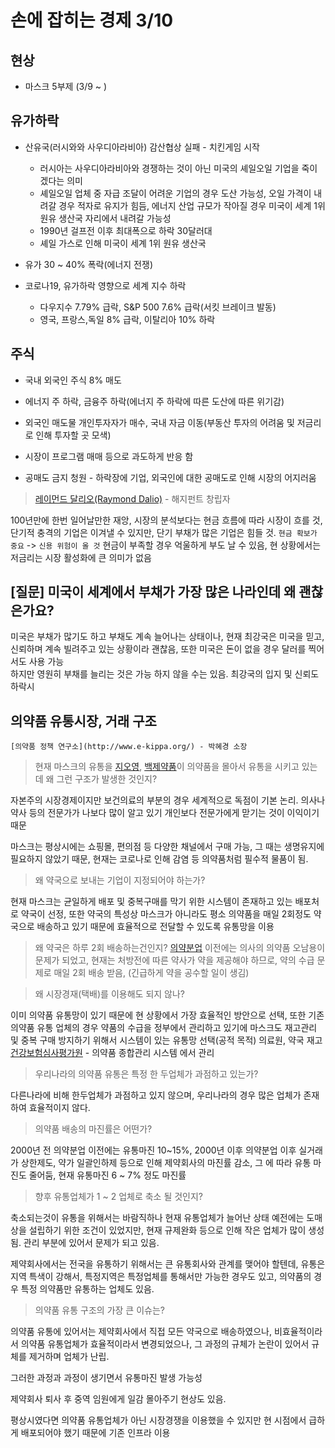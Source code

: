 # 손에 잡히는 경제 3/10

## 현상

* 마스크 5부제 (3/9 ~ )

## 유가하락

* 산유국(러시와와 사우디아라비아) 감산협상 실패 - 치킨게임 시작  
  - 러시아는 사우디아라비아와 경쟁하는 것이 아닌 미국의 셰일오일 기업을 죽이겠다는 의미  
  - 셰일오일 업체 중 자급 조달이 어려운 기업의 경우 도산 가능성, 오일 가격이 내려갈 경우 적자로 유지가 힘듬, 에너지 산업 규모가 작아질 경우 미국이 세계 1위 원유 생산국 자리에서 내려갈 가능성
  - 1990년 걸프전 이후 최대폭으로 하락 30달러대
  - 셰일 가스로 인해 미국이 세계 1위 원유 생산국

* 유가 30 ~ 40% 폭락(에너지 전쟁)
* 코로나19, 유가하락 영향으로 세계 지수 하락
  - 다우지수 7.79% 급락, S&P 500 7.6% 급락(서킷 브레이크 발동)
  - 영국, 프랑스,독일 8% 급락, 이탈리아 10% 하락


## 주식

* 국내 외국인 주식 8% 매도
* 에너지 주 하락, 금융주 하락(에너지 주 하락에 따른 도산에 따른 위기감)
* 외국인 매도물 개인투자자가 매수, 국내 자금 이동(부동산 투자의 어려움 및 저금리로 인해 투자할 곳 모색)


* 시장이 프로그램 매매 등으로 과도하게 반응 함
* 공매도 금지 청원 - 하락장에 기업, 외국인에 대한 공매도로 인해 시장의 어지러움

> [레이먼드 달리오(Raymond Dalio)](https://namu.wiki/w/%EB%A0%88%EC%9D%B4%20%EB%8B%AC%EB%A6%AC%EC%98%A4) - 해지펀트 창립자
 
100년만에 한번 일어날만한 재앙, 시장의 분석보다는 현금 흐름에 따라 시장이 흐를 것, 
단기적 충격의 기업은 이겨낼 수 있지만, 단기 부채가 많은 기업은 힘들 것.
`현금 확보가 중요` -> `신용 위험이 올 것`
현금이 부족할 경우 억울하게 부도 날 수 있음, 현 상황에서는 저금리는 시장 활성화에 큰 의미가 없음


## [질문] 미국이 세계에서 부채가 가장 많은 나라인데 왜 괜찮은가요?

미국은 부채가 많기도 하고 부채도 계속 늘어나는 상태이나, 현재 최강국은 미국을 믿고, 신뢰하며 계속 빌려주고 있는 상황이라 괜찮음, 또한 미국은 돈이 없을 경우 달러를 찍어서도 사용 가능  
하지만 영원히 부채를 늘리는 것은 가능 하지 않을 수는 있음. 최강국의 입지 및 신뢰도 하락시

## 의약품 유통시장, 거래 구조

`[의약품 정책 연구소](http://www.e-kippa.org/) - 박혜경 소장`

> 현재 마스크의 유통을 [지오영](http://www.geo-young.co.kr/), [백제약품](http://www.baekje.net/)이 의약품을 몰아서 유통을 시키고 있는데 왜 그런 구조가 발생한 것인지?

자본주의 시장경제이지만 보건의료의 부분의 경우 세계적으로 독점이 기본 논리.
의사나 약사 등의 전문가가 나보다 많이 알고 있기 개인보다 전문가에게 맏기는 것이 이익이기 때문

마스크는 평상시에는 쇼핑몰, 편의점 등 다양한 채널에서 구매 가능, 그 때는 생명유지에 필요하지 않았기 때문, 현재는 코로나로 인해 감염 등 의약품처럼 필수적 물품이 됨.

> 왜 약국으로 보내는 기업이 지정되어야 하는가? 

현재 마스크는 균일하게 배포 및 중복구매를 막기 위한 시스템이 존재하고 있는 배포처로 약국이 선정, 또한 약국의 특성상 마스크가 아니라도 평소 의약품을 매일 2회정도 약국으로 배송하고 있기 때문에 효율적으로 전달할 수 있도록 유통망을 이용

> 왜 약국은 하루 2회 배송하는건인지?
[의약분업](https://namu.wiki/w/%EC%9D%98%EC%95%BD%20%EB%B6%84%EC%97%85) 이전에는 의사의 의약품 오남용이 문제가 되었고, 현재는 처방전에 따른 약사가 약을 제공해야 하므로, 약의 수급 문제로 매일 2회 배송 받음, (긴급하게 약을 공수할 일이 생김)

> 왜 시장경재(택배)를 이용해도 되지 않나?

이미 의약품 유통망이 있기 때문에 현 상황에서 가장 효율적인 방안으로 선택,
또한 기존 의약품 유통 업체의 경우 약품의 수급을 정부에서 관리하고 있기에 마스크도 재고관리 및 중복 구매 방지하기 위해서 시스템이 있는 유통망 선택(공적 목적)
의료원, 약국 재고 [건강보험심사평가원](http://www.hira.or.kr/) - 의약품 종합관리 시스템 에서 관리

> 우리나라의 의약품 유통은 특정 한 두업체가 과점하고 있는가?

다른나라에 비해 한두업체가 과점하고 있지 않으며, 우리나라의 경우 많은 업체가 존재하여 효율적이지 않다. 

> 의약품 배송의 마진률은 어떤가?

2000년 전 의약분업 이전에는 유통마진 10~15%, 
2000년 이후 의약분업 이후 실거래가 상한제도, 약가 일괄인하제 등으로 인해 제약회사의 마진률 감소, 그 에 따라 유통 마진도 줄어둠, 현재 유통마진 6 ~ 7% 정도 마진률

> 향후 유통업체가 1 ~ 2 업체로 축소 될 것인지?

축소되는것이 유통을 위해서는 바람직하나 현재 유통업체가 늘어난 상태
예전에는 도매상을 설립하기 위한 조건이 있었지만, 현재 규제완화 등으로 인해 
작은 업체가 많이 생성 됨. 관리 부분에 있어서 문제가 되고 있음. 

제약회사에서는 전국을 유통하기 위해서는 큰 유통회사와 관계를 맺어야 할텐데, 
유통은 지역 특색이 강해서, 특정지역은 특정업체를 통해서만 가능한 경우도 있고, 
의약품의 경우 특정 의약품만 유통하는 업체도 있음.

> 의약품 유통 구조의 가장 큰 이슈는?

의약품 유통에 있어서는 제약회사에서 직접 모든 약국으로 배송하였으나,
비효율적이라서 의약품 유통업체가 효율적이라서 변경되었으나, 
그 과정의 규체가 논란이 있어서 규체를 제거하며 업체가 난립.

그러한 과정과 과정이 생기면서 유통마진 발생 가능성

제약회사 퇴사 후 중역 임원에게 일감 몰아주기 현상도 있음.

평상시였다면 의약품 유통업체가 아닌 시장경쟁을 이용했을 수 있지만 현 시점에서 급하게 배포되어야 했기 때문에 기존 인프라 이용
